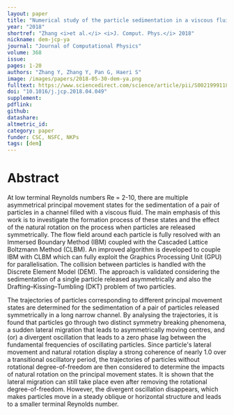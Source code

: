 ```yaml
---
layout: paper
title: "Numerical study of the particle sedimentation in a viscous fluid using a coupled DEM-IB-CLBM approach"
year: "2018"
shortref: "Zhang <i>et al.</i> <i>J. Comput. Phys.</i> 2018"
nickname: dem-jcp-ya
journal: "Journal of Computational Physics"
volume: 368
issue:
pages: 1-20
authors: "Zhang Y, Zhang Y, Pan G, Haeri S"
image: /images/papers/2018-05-30-dem-ya.png
fulltext: https://www.sciencedirect.com/science/article/pii/S0021999118302821
doi: "10.1016/j.jcp.2018.04.049" 
supplement: 
pdflink: 
github:
datashare: 
altmetric_id: 
category: paper
funder: CSC, NSFC, NKPs
tags: [dem]
---
```


# Abstract 

At low terminal Reynolds numbers Re = 2-10, there are multiple asymmetrical principal movement states for the sedimentation of a pair of particles in a channel filled with a viscous fluid. The main emphasis of this work is to investigate the formation process of these states and the effect of the natural rotation on the process when particles are released symmetrically. The flow field around each particle is fully resolved with an Immersed Boundary Method (IBM) coupled with the Cascaded Lattice Boltzmann Method (CLBM). An improved algorithm is developed to couple IBM with CLBM which can fully exploit the Graphics Processing Unit (GPU) for parallelisation. The collision between particles is handled with the Discrete Element Model (DEM). The approach is validated considering the sedimentation of a single particle released asymmetrically and also the Drafting–Kissing–Tumbling (DKT) problem of two particles.

The trajectories of particles corresponding to different principal movement states are determined for the sedimentation of a pair of particles released symmetrically in a long narrow channel. By analysing the trajectories, it is found that particles go through two distinct symmetry breaking phenomena, a sudden lateral migration that leads to asymmetrically moving centres, and (or) a divergent oscillation that leads to a zero phase lag between the fundamental frequencies of oscillating particles. Since particle's lateral movement and natural rotation display a strong coherence of nearly 1.0 over a transitional oscillatory period, the trajectories of particles without rotational degree-of-freedom are then considered to determine the impacts of natural rotation on the principal movement states. It is shown that the lateral migration can still take place even after removing the rotational degree-of-freedom. However, the divergent oscillation disappears, which makes particles move in a steady oblique or horizontal structure and leads to a smaller terminal Reynolds number.
